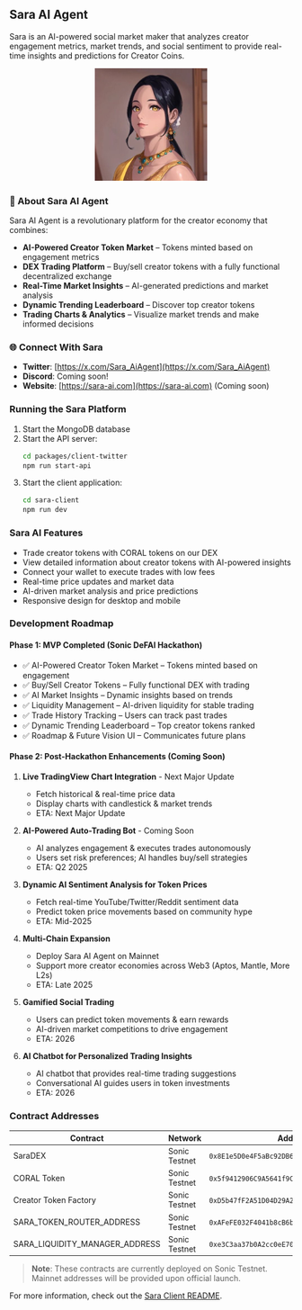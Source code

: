 ## Sara AI Agent

Sara is an AI-powered social market maker that analyzes creator engagement metrics, market trends, and social sentiment to provide real-time insights and predictions for Creator Coins.

<div align="center">
  <img src="./sara-client/public/Sara.jpg" alt="Sara AI Agent" width="200" />
</div>

### 🚀 About Sara AI Agent

Sara AI Agent is a revolutionary platform for the creator economy that combines:

- **AI-Powered Creator Token Market** – Tokens minted based on engagement metrics
- **DEX Trading Platform** – Buy/sell creator tokens with a fully functional decentralized exchange
- **Real-Time Market Insights** – AI-generated predictions and market analysis
- **Dynamic Trending Leaderboard** – Discover top creator tokens
- **Trading Charts & Analytics** – Visualize market trends and make informed decisions

### 🌐 Connect With Sara

- **Twitter**: [https://x.com/Sara_AiAgent](https://x.com/Sara_AiAgent)
- **Discord**: Coming soon!
- **Website**: [https://sara-ai.com](https://sara-ai.com) (Coming soon)

### Running the Sara Platform

1. Start the MongoDB database
2. Start the API server:
   ```bash
   cd packages/client-twitter
   npm run start-api
   ```
3. Start the client application:
   ```bash
   cd sara-client
   npm run dev
   ```

### Sara AI Features

- Trade creator tokens with CORAL tokens on our DEX
- View detailed information about creator tokens with AI-powered insights
- Connect your wallet to execute trades with low fees
- Real-time price updates and market data
- AI-driven market analysis and price predictions
- Responsive design for desktop and mobile

### Development Roadmap

#### Phase 1: MVP Completed (Sonic DeFAI Hackathon)
- ✅ AI-Powered Creator Token Market – Tokens minted based on engagement
- ✅ Buy/Sell Creator Tokens – Fully functional DEX with trading
- ✅ AI Market Insights – Dynamic insights based on trends
- ✅ Liquidity Management – AI-driven liquidity for stable trading
- ✅ Trade History Tracking – Users can track past trades
- ✅ Dynamic Trending Leaderboard – Top creator tokens ranked
- ✅ Roadmap & Future Vision UI – Communicates future plans

#### Phase 2: Post-Hackathon Enhancements (Coming Soon)
1. **Live TradingView Chart Integration** - Next Major Update
   - Fetch historical & real-time price data
   - Display charts with candlestick & market trends
   - ETA: Next Major Update

2. **AI-Powered Auto-Trading Bot** - Coming Soon
   - AI analyzes engagement & executes trades autonomously
   - Users set risk preferences; AI handles buy/sell strategies
   - ETA: Q2 2025

3. **Dynamic AI Sentiment Analysis for Token Prices**
   - Fetch real-time YouTube/Twitter/Reddit sentiment data
   - Predict token price movements based on community hype
   - ETA: Mid-2025

4. **Multi-Chain Expansion**
   - Deploy Sara AI Agent on Mainnet
   - Support more creator economies across Web3 (Aptos, Mantle, More L2s)
   - ETA: Late 2025

5. **Gamified Social Trading**
   - Users can predict token movements & earn rewards
   - AI-driven market competitions to drive engagement
   - ETA: 2026

6. **AI Chatbot for Personalized Trading Insights**
   - AI chatbot that provides real-time trading suggestions
   - Conversational AI guides users in token investments
   - ETA: 2026

### Contract Addresses

| Contract | Network | Address |
|----------|---------|---------|
| SaraDEX | Sonic Testnet | `0x8E1e5D0e4F5aBc92DB621A6692e13D26dB1CA361` |
| CORAL Token | Sonic Testnet | `0x5f9412906C9A5641f9CC22BA41ECB3a653E8B7a0` |
| Creator Token Factory | Sonic Testnet | `0xD5b47fF2A51D04D29A2b3476D1A350bDDCB677c7` |
| SARA_TOKEN_ROUTER_ADDRESS | Sonic Testnet | `0xAFeFE032F4041b8cB6b42b23e51011061B578180` |
| SARA_LIQUIDITY_MANAGER_ADDRESS | Sonic Testnet | `0xe3C3aa37b0A2cc0eE70a7Bfc41e6c46Eea748562` |

> **Note**: These contracts are currently deployed on Sonic Testnet. Mainnet addresses will be provided upon official launch.

For more information, check out the [Sara Client README](./sara-client/README.md).
